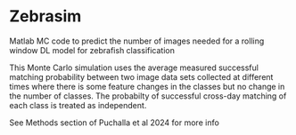 # Zebrasim
Matlab MC code to predict the number of images needed for a rolling window DL model for zebrafish classification

This Monte Carlo simulation uses the average measured successful matching probability between two image data sets collected at different times where there is some feature changes in the classes but no change in the number of classes. The probabilty of successful cross-day matching of each class is treated as independent.

See Methods section of Puchalla et al 2024 for more info
